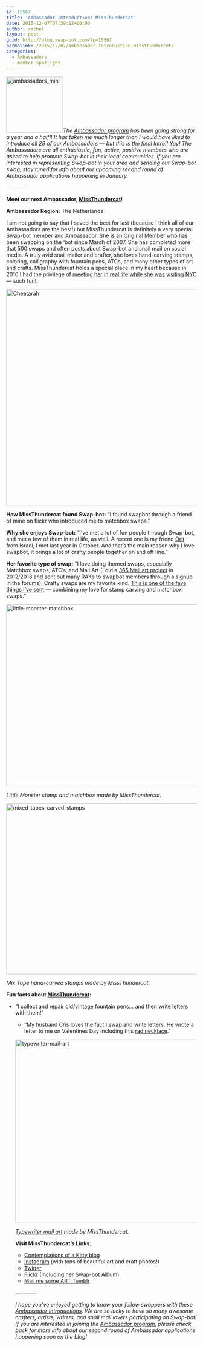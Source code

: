 ```yaml
---
id: 15567
title: 'Ambassador Introduction: MissThundercat'
date: 2015-12-07T07:39:12+00:00
author: rachel
layout: post
guid: http://blog.swap-bot.com/?p=15567
permalink: /2015/12/07/ambassador-introduction-missthundercat/
categories:
  - Ambassadors
  - member spotlight
---
```

[<img src="http://blog.swap-bot.com/wp-content/uploads/2014/07/ambassadors_mini.jpg" alt="ambassadors_mini" width="150" height="147" class="alignright size-full wp-image-11173" />](http://blog.swap-bot.com/wp-content/uploads/2014/07/ambassadors_mini.jpg)_The [Ambassador program](http://blog.swap-bot.com/2014/06/09/introducing-our-new-swap-bot-ambassadors/) has been going strong for a year and a half!! It has taken me much longer than I would have liked to introduce all 29 of our Ambassadors &#8212; but this is the final Intro!! Yay! The Ambassadors are all enthusiastic, fun, active, positive members who are asked to help promote Swap-bot in their local communities. If you are interested in representing Swap-bot in your area and sending out Swap-bot swag, stay tuned for info about our upcoming second round of Ambassador applications happening in January._

&#8212;&#8212;&#8212;&#8212;

**Meet our next Ambassador, [MissThundercat](http://www.swap-bot.com/user:MissThundercat)!** 

**Ambassador Region:** The Netherlands

I am not going to say that I saved the best for last (because I think all of our Ambassadors are the best!) but MissThundercat is definitely a very special Swap-bot member and Ambassador. She is an Original Member who has been swapping on the &#8216;bot since March of 2007. She has completed more that 500 swaps and often posts about Swap-bot and snail mail on social media. A truly avid snail mailer and crafter, she loves hand-carving stamps, coloring, calligraphy with fountain pens, ATCs, and many other types of art and crafts. MissThundercat holds a special place in my heart because in 2010 I had the privilege of [meeting her in real life while she was visiting NYC](http://blog.swap-bot.com/2010/06/17/swapper-meet-ups/) &#8212; such fun!!

[<img src="http://blog.swap-bot.com/wp-content/uploads/2015/12/Cheetarah.png" alt="Cheetarah" width="600" height="571" class="alignnone size-full wp-image-15568" srcset="http://blog.swap-bot.com/wp-content/uploads/2015/12/Cheetarah-300x286.png 300w, http://blog.swap-bot.com/wp-content/uploads/2015/12/Cheetarah.png 600w" sizes="(max-width: 600px) 100vw, 600px" />](http://www.swap-bot.com/user:MissThundercat)

**How MissThundercat found Swap-bot:** &#8220;I found swapbot through a friend of mine on flickr who introduced me to matchbox swaps.&#8221; 

**Why she enjoys Swap-bot:** &#8220;I&#8217;ve met a lot of fun people through Swap-bot, and met a few of them in real life, as well. A recent one is my friend [Orit](http://www.swap-bot.com/user:Orit) from Israel, I met last year in October. And that&#8217;s the main reason why I love swapbot, it brings a lot of crafty people together on and off line.&#8221;

**Her favorite type of swap:** &#8220;I love doing themed swaps, especially Matchbox swaps, ATC&#8217;s, and Mail Art (I did a [365 Mail art project](http://mailart365.blogspot.nl/search/label/Miss%20Thundercat) in 2012/2013 and sent out many RAKs to swapbot members through a signup in the forums). Crafty swaps are my favorite kind. [This is one of the fave things I&#8217;ve sent](https://www.flickr.com/photos/miss_thundercat/5731574206/in/set-72157601419616865) &#8212; combining my love for stamp carving and matchbox swaps.&#8221; 

[<img src="http://blog.swap-bot.com/wp-content/uploads/2015/12/little-monster-matchbox.png" alt="little-monster-matchbox" width="600" height="480" class="alignnone size-full wp-image-15569" srcset="http://blog.swap-bot.com/wp-content/uploads/2015/12/little-monster-matchbox-300x240.png 300w, http://blog.swap-bot.com/wp-content/uploads/2015/12/little-monster-matchbox.png 600w" sizes="(max-width: 600px) 100vw, 600px" />](https://www.flickr.com/photos/miss_thundercat/5731574206/in/set-72157601419616865)
  
_Little Monster stamp and matchbox made by MissThundercat._

<img src="http://blog.swap-bot.com/wp-content/uploads/2015/12/mixed-tapes-carved-stamps.png" alt="mixed-tapes-carved-stamps" width="600" height="450" class="alignnone size-full wp-image-15570" srcset="http://blog.swap-bot.com/wp-content/uploads/2015/12/mixed-tapes-carved-stamps-300x225.png 300w, http://blog.swap-bot.com/wp-content/uploads/2015/12/mixed-tapes-carved-stamps.png 600w" sizes="(max-width: 600px) 100vw, 600px" />
  
_Mix Tape hand-carved stamps made by MissThundercat._

**Fun facts about [MissThundercat](http://www.swap-bot.com/user:MissThundercat):** 

  * &#8220;I collect and repair old/vintage fountain pens&#8230; and then write letters with them!&#8221; 
      * &#8220;My husband Cris loves the fact I swap and write letters. He wrote a letter to me on Valentines Day including this [rad necklace](https://www.instagram.com/p/kaK5bUlwTK/).&#8221; </ul> 
        [<img src="http://blog.swap-bot.com/wp-content/uploads/2015/12/typewriter-mail-art.png" alt="typewriter-mail-art" width="600" height="484" class="alignnone size-full wp-image-15571" srcset="http://blog.swap-bot.com/wp-content/uploads/2015/12/typewriter-mail-art-300x242.png 300w, http://blog.swap-bot.com/wp-content/uploads/2015/12/typewriter-mail-art.png 600w" sizes="(max-width: 600px) 100vw, 600px" />](http://missthundercat.tumblr.com/post/92920987067/mail-art-026-2014-on-flickr-how-i-made-this-made)
  
        _[Typewriter mail art](http://missthundercat.tumblr.com/post/92920987067/mail-art-026-2014-on-flickr-how-i-made-this-made) made by MissThundercat._
        
        **Visit MissThundercat&#8217;s Links:**
        
          * [Contemplations of a Kitty blog](http://missthundercat.blogspot.nl)
          * [Instagram](https://www.instagram.com/missthundercat/) (with tons of beautiful art and craft photos!)
          * [Twitter](https://twitter.com/MissThundercat)
          * [Flickr](https://www.flickr.com/photos/miss_thundercat/) (Including her [Swap-bot Album](https://www.flickr.com/photos/miss_thundercat/sets/72157601419616865/))
          * [Mail me some ART Tumblr](http://missthundercat.tumblr.com)
        
        &#8212;&#8212;&#8212;&#8212;
        
        _I hope you&#8217;ve enjoyed getting to know your fellow swappers with these [Ambassador Introductions](http://blog.swap-bot.com/category/ambassadors/). We are so lucky to have so many awesome crafters, artists, writers, and snail mail lovers participating on Swap-bot! If you are interested in joining the [Ambassador program](http://blog.swap-bot.com/2014/04/02/apply-to-be-a-swap-bot-ambassador/), please check back for more info about our second round of Ambassador applications happening soon on the blog!_